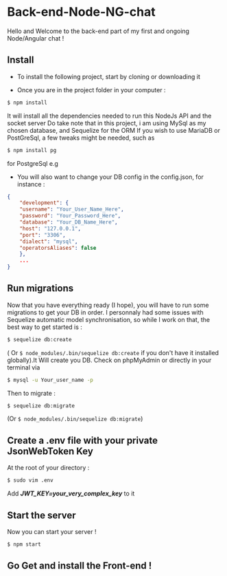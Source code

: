 # Back-end-Node-NG-chat

Hello and Welcome to the back-end part of my first and ongoing Node/Angular chat !

## Install

- To install the following project, start by cloning or downloading it 

- Once you are in the project folder in your computer :

```bash
$ npm install
```

It will install all the dependencies needed to run this NodeJs API and the socket server
Do take note that in this project, i am using MySql as my chosen database, and Sequelize for the ORM
If you wish to use MariaDB or PostGreSql, a few tweaks might be needed, such as 

```bash
$ npm install pg 
```
for PostgreSql e.g

- You will also want to change your DB config in the config.json, for instance : 

```json
{
    "development": {
    "username": "Your_User_Name_Here",
    "password": "Your_Password_Here",
    "database": "Your_DB_Name_Here",
    "host": "127.0.0.1",
    "port": "3306",
    "dialect": "mysql",
    "operatorsAliases": false
    },
    ...
}
```
## Run migrations

Now that you have everything ready (I hope), you will have to run some migrations to get your DB in order. I personnaly
had some issues with Sequelize automatic model synchronisation, so while I work on that, the best way to get started is :

```bash
$ sequelize db:create
```
 ( Or ``$ node_modules/.bin/sequelize db:create`` if you don't have it installed globally).It Will create you DB. Check on phpMyAdmin
or directly in your terminal via 
```bash
$ mysql -u Your_user_name -p
```
Then to migrate : 

```bash
$ sequelize db:migrate
```
(Or ``$ node_modules/.bin/sequelize db:migrate``)

## Create a .env file with your private JsonWebToken Key 

At the root of your directory :

```bash
$ sudo vim .env
```

Add   _**JWT_KEY=your_very_complex_key**_    to it 

## Start the server 
Now you can start your server ! 

```bash
$ npm start
```

## Go Get and install the Front-end !